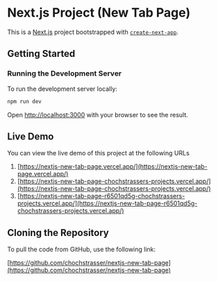 # Next.js Project (New Tab Page)

This is a [Next.js](https://nextjs.org/) project bootstrapped with [`create-next-app`](https://github.com/vercel/next.js/tree/canary/packages/create-next-app).

## Getting Started

### Running the Development Server

To run the development server locally:

```bash
npm run dev
```

Open [http://localhost:3000](http://localhost:3000) with your browser to see the result.

## Live Demo

You can view the live demo of this project at the following URLs

1. [https://nextjs-new-tab-page.vercel.app/](https://nextjs-new-tab-page.vercel.app/)
2. [https://nextjs-new-tab-page-chochstrassers-projects.vercel.app/](https://nextjs-new-tab-page-chochstrassers-projects.vercel.app/)
3. [https://nextjs-new-tab-page-r6501qd5g-chochstrassers-projects.vercel.app/](https://nextjs-new-tab-page-r6501qd5g-chochstrassers-projects.vercel.app/)

## Cloning the Repository

To pull the code from GitHub, use the following link:

[https://github.com/chochstrasser/nextjs-new-tab-page](https://github.com/chochstrasser/nextjs-new-tab-page)
